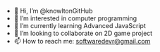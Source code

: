 - 👋 Hi, I’m @knowltonGitHub
- 👀 I’m interested in computer programming
- 🌱 I’m currently learning Advanced JavaScript
- 💞️ I’m looking to collaborate on 2D game project
- 📫 How to reach me:  softwaredevr@gmail.com

